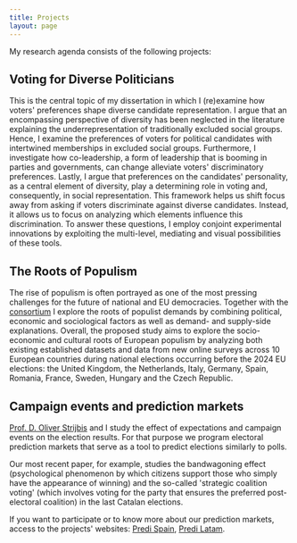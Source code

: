 ```yaml
---
title: Projects
layout: page
---
```



My research agenda consists of the following projects:

Voting for Diverse Politicians
---------
This is the central topic of my dissertation in which I (re)examine how voters' preferences shape diverse candidate representation. I argue that an encompassing perspective of diversity has been neglected in the literature explaining the underrepresentation of traditionally excluded social groups. Hence, I examine the preferences of voters for political candidates with intertwined memberships in excluded social groups. Furthermore, I investigate how co-leadership, a form of leadership that is booming in parties and governments, can change alleviate voters' discriminatory preferences. Lastly, I argue that preferences on the candidates' personality, as a central element of diversity, play a determining role in voting and, consequently, in social representation. This framework helps us shift focus away from asking if voters discriminate against diverse candidates. Instead, it allows us to focus on analyzing which elements influence this discrimination. To answer these questions, I employ conjoint experimental innovations by exploiting the multi-level, mediating and visual possibilities of these tools. 

The Roots of Populism
---------
The rise of populism is often portrayed as one of the most pressing challenges for the future of national and EU democracies. Together with the [consortium](https://precede.eu/) I explore the roots of populist demands by combining political, economic and sociological factors as well as demand- and supply-side explanations. Overall, the proposed study aims to explore the socio-economic and cultural roots of European populism by analyzing both existing established datasets and data from new online surveys across 10 European countries during national elections occurring before the 2024 EU elections: the United Kingdom, the Netherlands, Italy, Germany, Spain, Romania, France, Sweden, Hungary and the Czech Republic.

Campaign events and prediction markets
---------

[Prof. D. Oliver Strijbis](https://www.ipz.uzh.ch/de/institut/mitarbeitende/staff/strijbis.html) and I study the effect of expectations and campaign events on the election results. For that purpose we program electoral prediction markets that serve as a tool to predict elections similarly to polls.

 Our most recent paper, for example, studies the bandwagoning effect (psychological phenomenon by which citizens support those who simply have the appearance of winning) and the so-called 'strategic coalition voting' (which involves voting for the party that ensures the preferred post-electoral coalition) in the last Catalan elections.

If you want to participate or to know more about our prediction markets, access to the projects' websites: [Predi Spain](https://aloport.github.io/predi), [Predi Latam](https://aloport.github.io/predi_latam).


